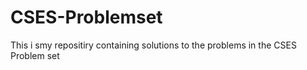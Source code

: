 # CSES-Problemset
This i smy repositiry containing solutions to the problems in the CSES Problem set
